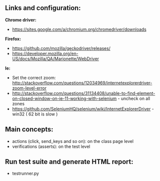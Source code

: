 ## Links and configuration:

__Chrome driver:__
* https://sites.google.com/a/chromium.org/chromedriver/downloads

__Firefox:__
* https://github.com/mozilla/geckodriver/releases/
* https://developer.mozilla.org/en-US/docs/Mozilla/QA/Marionette/WebDriver

__Ie:__
* Set the correct zoom: http://stackoverflow.com/questions/12034969/internetexplorerdriver-zoom-level-error
* http://stackoverflow.com/questions/31134408/unable-to-find-element-on-closed-window-on-ie-11-working-with-selenium  - uncheck on all zones
* https://github.com/SeleniumHQ/selenium/wiki/InternetExplorerDriver - win32 ( 62 bit is slow )

## Main concepts:
* actions (click, send_keys and so on): on the class page level
* verifications (asserts): on the test level

## Run test suite and generate HTML report:
* testrunner.py

